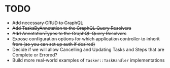# TODO

* ~~Add necessary CRUD to GraphQL~~
* ~~Add TasksByAnnotation to the GraphQL Query Resolvers~~
* ~~Add AnnotationTypes to the GraphQL Query Resolvers~~
* ~~Expose configuration options for which application controller to inherit from (so you can set up auth if desired)~~
* Decide if we will allow Cancelling and Updating Tasks and Steps that are Complete or Errored?
* Build more real-world examples of `Tasker::TaskHandler` implementations
